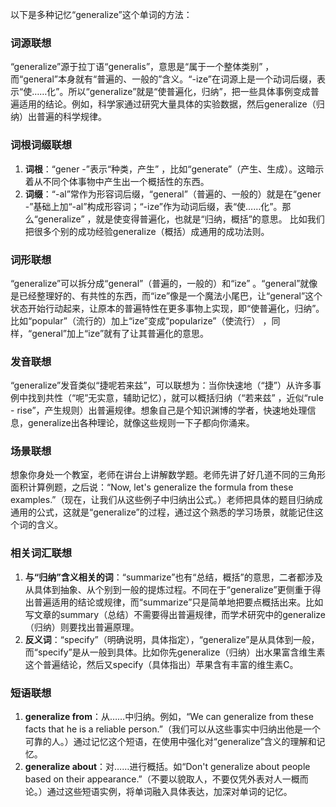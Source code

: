 以下是多种记忆“generalize”这个单词的方法：

### 词源联想
“generalize”源于拉丁语“generalis”，意思是“属于一个整体类别” ，而“general”本身就有“普遍的、一般的”含义。“-ize”在词源上是一个动词后缀，表示“使……化”。所以“generalize”就是“使普遍化，归纳”，把一些具体事例变成普遍适用的结论。例如，科学家通过研究大量具体的实验数据，然后generalize（归纳）出普遍的科学规律。 

### 词根词缀联想
1. **词根**：“gener -”表示“种类，产生” ，比如“generate”（产生、生成）。这暗示着从不同个体事物中产生出一个概括性的东西。
2. **词缀**：“-al”常作为形容词后缀，“general”（普遍的、一般的）就是在“gener -”基础上加“-al”构成形容词；“-ize”作为动词后缀，表“使……化”。那么“generalize” ，就是使变得普遍化，也就是“归纳，概括”的意思。 比如我们把很多个别的成功经验generalize（概括）成通用的成功法则。

### 词形联想
“generalize”可以拆分成“general”（普遍的，一般的）和“ize” 。“general”就像是已经整理好的、有共性的东西，而“ize”像是一个魔法小尾巴，让“general”这个状态开始行动起来，让原本的普遍特性在更多事物上实现，即“使普遍化，归纳”。比如“popular”（流行的）加上“ize”变成“popularize”（使流行） ，同样，“general”加上“ize”就有了让其普遍化的意思。

### 发音联想
“generalize”发音类似“捷呢若来兹”，可以联想为：当你快速地（“捷”）从许多事例中找到共性（“呢”无实意，辅助记忆），就可以概括归纳（“若来兹” ，近似“rule - rise”，产生规则）出普遍规律。想象自己是个知识渊博的学者，快速地处理信息，generalize出各种理论，就像这些规则一下子都向你涌来。

### 场景联想
想象你身处一个教室，老师在讲台上讲解数学题。老师先讲了好几道不同的三角形面积计算例题，之后说：“Now, let's generalize the formula from these examples.”（现在，让我们从这些例子中归纳出公式。）老师把具体的题目归纳成通用的公式，这就是“generalize”的过程，通过这个熟悉的学习场景，就能记住这个词的含义。

### 相关词汇联想
1. **与“归纳”含义相关的词**：“summarize”也有“总结，概括”的意思，二者都涉及从具体到抽象、从个别到一般的提炼过程。不同在于“generalize”更侧重于得出普遍适用的结论或规律，而“summarize”只是简单地把要点概括出来。比如写文章的summary（总结）不需要得出普遍规律，而学术研究中的generalize（归纳）则要找出普遍原理。
2. **反义词**：“specify”（明确说明，具体指定），“generalize”是从具体到一般，而“specify”是从一般到具体。比如你先generalize（归纳）出水果富含维生素这个普遍结论，然后又specify（具体指出）苹果含有丰富的维生素C。

### 短语联想
1. **generalize from**：从……中归纳。例如，“We can generalize from these facts that he is a reliable person.”（我们可以从这些事实中归纳出他是一个可靠的人。）通过记忆这个短语，在使用中强化对“generalize”含义的理解和记忆。
2. **generalize about**：对……进行概括。如“Don't generalize about people based on their appearance.”（不要以貌取人，不要仅凭外表对人一概而论。）通过这些短语实例，将单词融入具体表达，加深对单词的记忆。 